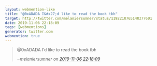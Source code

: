 ```yaml
---
layout: webmention-like
title: "@0xADADA I&#x27;d like to read the book tbh"
target: http://twitter.com/melaniersumner/status/1192210765140377601
date: 2019-11-06 22:18:09
tags: [webmentions]
generator: twitter.com
webmention: true
---
```


<blockquote class="external-citation">
  <p>
    @0xADADA I&#x27;d like to read the book tbh
  </p>
  <cite>‒<span class="p-author p-name">melaniersumner</span>
    on
    <a href="http://twitter.com/melaniersumner/status/1192210765140377601" rel="external nofollow" target="_blank">2019-11-06 22:18:09</a>
  </cite>
</blockquote>
